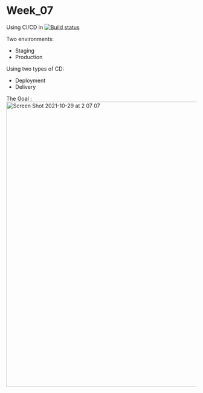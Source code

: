 # Week_07

Using CI/CD in [![Build status](https://houssemdellai.visualstudio.com/Java-SpringBoot-WebApp/_apis/build/status/Java-SpringBoot-Maven-CI)](https://houssemdellai.visualstudio.com/Java-SpringBoot-WebApp/_build/latest?definitionId=96)

Two environments:
- Staging
- Production

Using two types of CD:
- Deployment
- Delivery

The Goal : 
<img width="755" alt="Screen Shot 2021-10-29 at 2 07 07" src="https://user-images.githubusercontent.com/43513994/139348417-1057c86f-82c0-4fdd-ba9a-d4da44750b1b.png">


